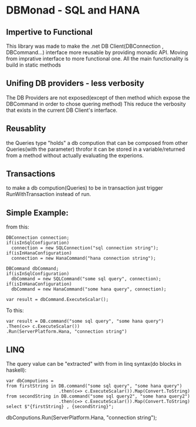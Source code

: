 # DBMonad - SQL and HANA

## Impertive to Functional

This library was made to make the .net DB Client(DBConnection , DBCommand...) interface more reusable by providing monadic API.
Moving from imprative interface to more functional one.
All the main functionality is build in static methods

## Unifing DB providers - less verbosity

The DB Providers are not exposed(except of then method which expose the DBCommand in order to chose quering method)
This reduce the verbosity that exists in the current DB Client's interface.

## Reusablity

the Queries<T> type "holds" a db compution that can be composed from other Queries(with the parameter) throfor it can be stored in a variable/returned from a method without actually evaluating the experions.
  
## Transactions

to make a db compution(Queries<T>) to be in transaction just trigger RunWithTransaction instead of run.

## Simple Example:

from this:
```
DBConnection connection;
if(isInSqlConfiguration)
  connection = new SQLConnection("sql connection string");
if(isInHanaConfiguration)
  connection = new HanaCommand("hana connection string");

DBCommand dbCommand;
if(isInSqlConfiguration)
  dbCommand = new SQLCommand("some sql query", connection);
if(isInHanaConfiguration)
  dbCommand = new HanaCommand("some hana query", connection);
  
var result = dbCommand.ExecuteScalar();
```

To this:
```
var result = DB.command("some sql query", "some hana query")
.Then(c=> c.ExecuteScalar())
.Run(ServerPlatform.Hana, "connection string")
```

## LINQ

The query value can be "extracted" with from in linq syntax(do blocks in haskell):
```
var dbComputions = 
from firstString in DB.command("some sql query", "some hana query")
                    .then(c=> c.ExecuteScalar()).Map(Convert.ToString)
from secondString in DB.command("some sql query2", "some hana query2")
                    .then(c=> c.ExecuteScalar()).Map(Convert.ToString)
select $"{firstString} , {secondString}";
```
dbConputions.Run(ServerPlatform.Hana, "connection string");
